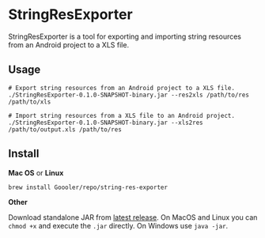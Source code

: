 # StringResExporter

StringResExporter is a tool for exporting and importing string resources from an Android project to a XLS file.

Usage
-----

```shell
# Export string resources from an Android project to a XLS file.
./StringResExporter-0.1.0-SNAPSHOT-binary.jar --res2xls /path/to/res /path/to/xls

# Import string resources from a XLS file to an Android project.
./StringResExporter-0.1.0-SNAPSHOT-binary.jar --xls2res /path/to/output.xls /path/to/res
```

## Install

**Mac OS** or **Linux**

```shell
brew install Goooler/repo/string-res-exporter
```

**Other**

Download standalone JAR from
[latest release](https://github.com/Goooler/StringResExporter/releases/latest).
On MacOS and Linux you can `chmod +x` and execute the `.jar` directly.
On Windows use `java -jar`.
